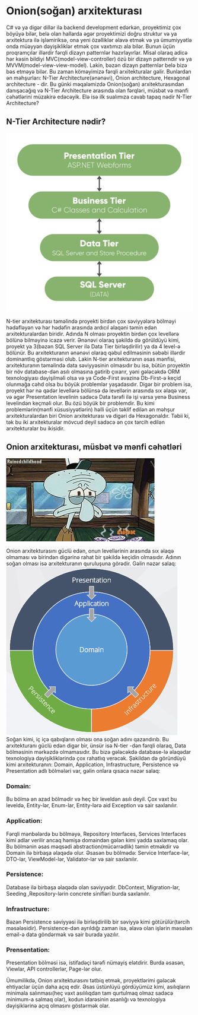 # Onion(soğan) arxitekturası

C# və ya digər dillər ilə backend development edərkən, proyektimiz çox böyüyə bilər, belə olan hallarda əgər proyektimizi doğru struktur və ya arxitektura ilə işləmiriksə, ona yeni özəlliklər əlavə etmək və ya ümumiyyətlə onda müəyyən dəyişikliklər etmək çox vaxtımızı ala bilər. Bunun üçün proqramçılar illərdir fərqli dizayn patternlər hazırlayırlar. Misal olaraq adicə hər kəsin bildiyi MVC(model-view-controller) özü bir dizayn patterndir və ya MVVM(model-view-view-model). Lakin, bəzən dizayn patternlər belə bizə bəs etməyə bilər. Bu zaman köməyimizə fərqli arxitekturalar gəlir. Bunlardan ən məhşurları: N-Tier Architecture(ənənəvi), Onion architecture, Hexagonal architecture - dir. Bu günki məqaləmizdə Onion(soğan) arxitekturasından danışacağıq və N-Tier Architecture arasında olan fərqləri, müsbət və mənfi cəhətlərini müzakirə edəcəyik. Elə isə ilk sualımıza cavab tapaq nədir N-Tier Architecture?

## N-Tier Architecture nədir?

<img src="./ntier-arch.png"/>

N-tier arxitekturası təməlində proyekti birdən çox səviyyələrə bölməyi hədəfləyən və hər hədəfin arasında ardıcıl əlaqəni təmin edən arxitekturalardan biridir. Adında N olması proyektin birdən çox levellərə bölünə bilməyinə icazə verir. Ənənəvi olaraq şəkildə də görüldüyü kimi, proyekt ya 3(bəzən SQL Server ilə Data Tier birləşdirilir) ya da 4 level-ə bölünür. Bu arxitekturanın ənənəvi olaraq qəbul edilməsinin səbəbi illərdir dominantlıq göstərməsi olub. Lakin N-tier arxitekturanın əsas mənfisi, arxitekturanın təməlində data səviyyəsinin olmasıdır bu isə, bütün proyektin bir növ database-dən asılı olmasına gətirib çıxarır, yəni gələcəkdə ORM texnologiyası dəyişilməli olsa və ya Code-First əvəzinə Db-First-ə keçid olunmağa cəhd olsa bu böyük problemlər yaşadasıdır. Digər bir problem isə, proyekt hər nə qədər levellərə bölünsə də levellərin arasında sıx əlaqə var, və əgər Presentation levelinin sadəcə Data tərəfi ilə işi varsa yenə Business levelindən keçməli olur. Bu özü böyük bir problemdir. Bu kimi problemlərin(mənfi xüsusiyyətlərin) həlli üçün təklif edilən ən məhşur arxitekturalardan biri Onion arxitekturası və digəri də Hexagonaldır. Təbii ki, tək bu iki arxitekturalar mövcud deyil sadəcə ən çox tərcih edilən arxitekturalar bu ikisidir.

## Onion arxitekturası, müsbət və mənfi cəhətləri

<img src="./spongebob.gif"/>
 
Onion arxitekturasını güclü edən, onun levellərinin arasında sıx əlaqə olmaması və birindən digərinə rahat bir şəkildə keçidin olmasıdır. Adının soğan olması isə arxitekturanın quruluşuna görədir. Gəlin nəzər salaq:
<img src="./onion-arch.png"/>
Soğan kimi, iç içə qabıqların olması ona soğan adını qazandırıb.
Bu arxitekturanı güclü edən digər bir, ünsür isə N-tier -dən fərqli olaraq, Data bölməsinin mərkəzdə olmamasıdır. Bu bizə gələcəkdə database-lə əlaqədar texnologiya dəyişikliklərində çox rahatlıq verəcək.
Şəkildən də göründüyü kimi arxitekturanın: Domain, Application, Infrastructure, Persistence və Presentation adlı bölmələri var, gəlin onlara qısaca nəzər salaq:

### Domain:

Bu bölmə ən azad bölmədir və heç bir leveldən asılı deyil. Çox vaxt bu leveldə, Entity-lər, Enum-lar, Entity-lərə aid Exception və sair saxlanılır.

### Application:

Fərqli mənbələrdə bu bölməyə, Repository Interfaces, Services Interfaces kimi adlar verilir ancaq həmişə domaindən gələn kimi yadda saxlamaq olar. Bu bölmənin əsas məqsədi abstraction(mücərrədlik) təmin etməkdir və Domain ilə birbaşa əlaqədə olur. Əsasən bu bölmədə: Service Interface-lər, DTO-lar, ViewModel-lər, Validator-lar və sair saxlanılır.

### Persistence:

Database ilə birbaşa əlaqədə olan səviyyədir. DbContext, Migration-lar, Seeding ,Repository-lərin concrete sinifləri burda saxlanılır.

### Infrastructure:

Bəzən Persistence səviyyəsi ilə birləşdirilib bir səviyyə kimi götürülür(tərcih məsələsidir). Persistence-dən ayrıldığı zaman isə, əlavə olan işlərin məsələn email-ə data göndərmək və sair burada yazılır.

### Prensentation:

Presentation bölməsi isə, istifadəçi tərəfi nümayiş elətdirir. Burda əsasən, Viewlar, API controllerlər, Page-lər olur.

Ümumilikdə, Onion arxitekturasını tətbiq etmək, proyektlərimi gələcək ehtiyaclar üçün daha açıq edir. Əsas üstünlüyü gördüyümüz kimi, asılıqların minimala salınması(heç vaxt asılılıqdan tam qurtulmaq olmaz sadəcə minimum-a salmaq olar), kodun idarəsinin asanlığı və texnologiya dəyişiklərinə açıq olmasını göstərmək olar.
